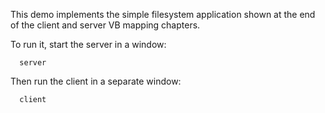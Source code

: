 This demo implements the simple filesystem application shown at the
end of the client and server VB mapping chapters.

To run it, start the server in a window:

      server

Then run the client in a separate window:

      client
